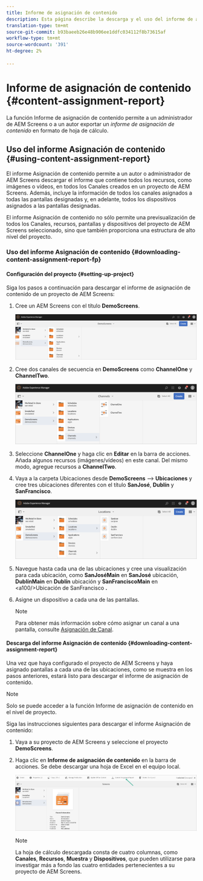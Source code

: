 ```yaml
---
title: Informe de asignación de contenido
description: Esta página describe la descarga y el uso del informe de asignación de contenido.
translation-type: tm+mt
source-git-commit: b93baeeb26e48b906ee1ddfc034112f8b73615af
workflow-type: tm+mt
source-wordcount: '391'
ht-degree: 2%

---
```



# Informe de asignación de contenido {#content-assignment-report}

La función Informe de asignación de contenido permite a un administrador de AEM Screens o a un autor exportar un *informe de asignación de contenido* en formato de hoja de cálculo.

## Uso del informe Asignación de contenido {#using-content-assignment-report}

El informe Asignación de contenido permite a un autor o administrador de AEM Screens descargar el informe que contiene todos los recursos, como imágenes o vídeos, en todos los Canales creados en un proyecto de AEM Screens. Además, incluye la información de todos los canales asignados a todas las pantallas designadas y, en adelante, todos los dispositivos asignados a las pantallas designadas.

El informe Asignación de contenido no sólo permite una previsualización de todos los Canales, recursos, pantallas y dispositivos del proyecto de AEM Screens seleccionado, sino que también proporciona una estructura de alto nivel del proyecto.

### Uso del informe Asignación de contenido {#downloading-content-assignment-report-fp}

#### Configuración del proyecto {#setting-up-project}

Siga los pasos a continuación para descargar el informe de asignación de contenido de un proyecto de AEM Screens:

1. Cree un AEM Screens con el título **DemoScreens**.

   ![image](/help/user-guide/assets/content-assignment-report/car-1.png)

1. Cree dos canales de secuencia en **DemoScreens** como **ChannelOne** y **ChannelTwo**.

   ![image](/help/user-guide/assets/content-assignment-report/car-2.png)

1. Seleccione **ChannelOne** y haga clic en **Editar** en la barra de acciones. Añada algunos recursos (imágenes/vídeos) en este canal. Del mismo modo, agregue recursos a **ChannelTwo**.

1. Vaya a la carpeta Ubicaciones desde **DemoScreens** —> **Ubicaciones** y cree tres ubicaciones diferentes con el título **SanJosé**, **Dublín** y **SanFrancisco**.

   ![image](/help/user-guide/assets/content-assignment-report/car-3.png)

1. Navegue hasta cada una de las ubicaciones y cree una visualización para cada ubicación, como **SanJoséMain** en **SanJosé** ubicación, **DublínMain** en **Dublín** ubicación y **SanFranciscoMain** en &lt;a100/>Ubicación de SanFrancisco **.**

1. Asigne un dispositivo a cada una de las pantallas.

   >[!NOTE]
   >Para obtener más información sobre cómo asignar un canal a una pantalla, consulte [Asignación de Canal](/help/user-guide/channel-assignment.md).

#### Descarga del informe Asignación de contenido {#downloading-content-assignment-report}

Una vez que haya configurado el proyecto de AEM Screens y haya asignado pantallas a cada una de las ubicaciones, como se muestra en los pasos anteriores, estará listo para descargar el informe de asignación de contenido.

>[!NOTE]
>Solo se puede acceder a la función Informe de asignación de contenido en el nivel de proyecto.

Siga las instrucciones siguientes para descargar el informe Asignación de contenido:

1. Vaya a su proyecto de AEM Screens y seleccione el proyecto **DemoScreens**.

1. Haga clic en **Informe de asignación de contenido** en la barra de acciones. Se debe descargar una hoja de Excel en el equipo local.

   ![image](/help/user-guide/assets/content-assignment-report/can-download.png)

   >[!NOTE]
   >La hoja de cálculo descargada consta de cuatro columnas, como **Canales**, **Recursos**, **Muestra** y **Dispositivos**, que pueden utilizarse para investigar más a fondo las cuatro entidades pertenecientes a su proyecto de AEM Screens.





